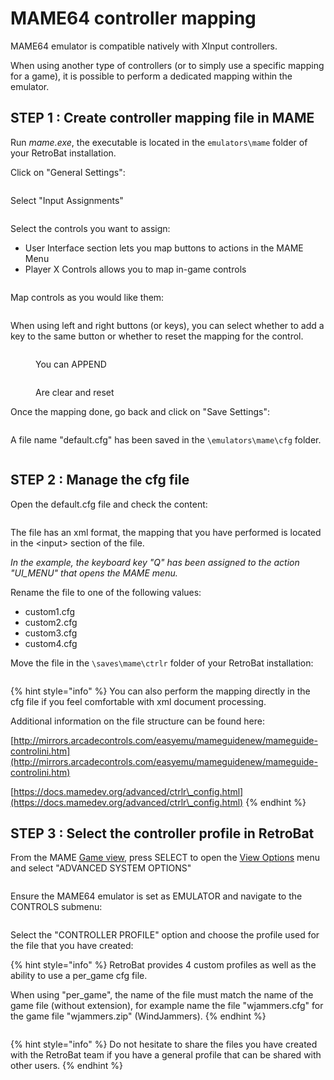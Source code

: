 # MAME64 controller mapping

MAME64 emulator is compatible natively with XInput controllers.

When using another type of controllers (or to simply use a specific mapping for a game), it is possible to perform a dedicated mapping within the emulator.

## STEP 1 : Create controller mapping file in MAME

Run _mame.exe_, the executable is located in the `emulators\mame` folder of your RetroBat installation.

Click on "General Settings":

<figure><img src="https://i.imgur.com/7FfrAyr.png" alt=""><figcaption></figcaption></figure>

Select "Input Assignments"

<figure><img src="https://i.imgur.com/P23EUU1.png" alt=""><figcaption></figcaption></figure>

Select the controls you want to assign:

* User Interface section lets you map buttons to actions in the MAME Menu
* Player X Controls allows you to map in-game controls

<figure><img src="https://i.imgur.com/pgXcIQM.png" alt=""><figcaption></figcaption></figure>

Map controls as you would like them:

<figure><img src="https://i.imgur.com/kxVLMtw.png" alt=""><figcaption></figcaption></figure>

When using left and right buttons (or keys), you can select whether to add a key to the same button or whether to reset the mapping for the control.

<figure><img src="https://i.imgur.com/ubjsXry.png" alt=""><figcaption><p>You can APPEND</p></figcaption></figure>

<figure><img src="https://i.imgur.com/6pGoFrF.png" alt=""><figcaption><p>Are clear and reset</p></figcaption></figure>

Once the mapping done, go back and click on "Save Settings":

<figure><img src="https://i.imgur.com/pDLsvFJ.png" alt=""><figcaption></figcaption></figure>

A file name "default.cfg" has been saved in the `\emulators\mame\cfg` folder.

<figure><img src="https://i.imgur.com/PmZJO4I.png" alt=""><figcaption></figcaption></figure>



## STEP 2 : Manage the cfg file

Open the default.cfg file and check the content:

<figure><img src="https://i.imgur.com/tYgSbfM.png" alt=""><figcaption></figcaption></figure>

The file has an xml format, the mapping that you have performed is located in the \<input> section of the file.

_In the example, the keyboard key "Q" has been assigned to the action "UI\_MENU" that opens the MAME menu._

Rename the file to one of the following values:

* custom1.cfg
* custom2.cfg
* custom3.cfg
* custom4.cfg

Move the file in the `\saves\mame\ctrlr` folder of your RetroBat installation:

<figure><img src="https://i.imgur.com/15wt2XH.png" alt=""><figcaption></figcaption></figure>

{% hint style="info" %}
You can also perform the mapping directly in the cfg file if you feel comfortable with xml document processing.

Additional information on the file structure can be found here:

[http://mirrors.arcadecontrols.com/easyemu/mameguidenew/mameguide-controlini.htm](http://mirrors.arcadecontrols.com/easyemu/mameguidenew/mameguide-controlini.htm)

[https://docs.mamedev.org/advanced/ctrlr\_config.html](https://docs.mamedev.org/advanced/ctrlr\_config.html)
{% endhint %}

## STEP 3 : Select the controller profile in RetroBat

From the MAME [Game view](../../navigation/system-view-and-game-view.md#game-view), press SELECT to open the [View Options](../../navigation/view-options.md) menu and select "ADVANCED SYSTEM OPTIONS"

<figure><img src="https://i.imgur.com/Y3mGW33.png" alt=""><figcaption></figcaption></figure>

Ensure the MAME64 emulator is set as EMULATOR and navigate to the CONTROLS submenu:

<figure><img src="https://i.imgur.com/3xCkZOg.png" alt=""><figcaption></figcaption></figure>

Select the "CONTROLLER PROFILE" option and choose the profile used for the file that you have created:

{% hint style="info" %}
RetroBat provides 4 custom profiles as well as the ability to use a per\_game cfg file.

When using "per\_game", the name of the file must match the name of the game file (without extension), for example name the file "wjammers.cfg" for the game file "wjammers.zip" (WindJammers).
{% endhint %}

<figure><img src="https://i.imgur.com/ltkfOQt.png" alt=""><figcaption></figcaption></figure>

{% hint style="info" %}
Do not hesitate to share the files you have created with the RetroBat team if you have a general profile that can be shared with other users.
{% endhint %}
